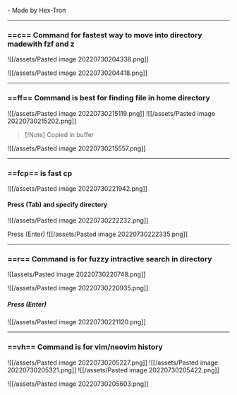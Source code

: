   \- Made by Hex-Tron

___


### ==c== Command for fastest way to move into directory madewith fzf and z
![[/assets/Pasted image 20220730204338.png]]

![[/assets/Pasted image 20220730204418.png]]


___

### ==ff== Command is best for finding file in home directory
![[/assets/Pasted image 20220730215119.png]]
![[/assets/Pasted image 20220730215202.png]]
> [!Note] Copied in buffer

![[/assets/Pasted image 20220730215557.png]]

___



### ==fcp== is fast cp 
![[/assets/Pasted image 20220730221942.png]]
#### Press (Tab) and specify directory
![[/assets/Pasted image 20220730222232.png]]

Press (Enter) 
![[/assets/Pasted image 20220730222335.png]]

___

### ==r== Command is for fuzzy intractive search in directory 

![[assets/Pasted image 20220730220748.png]]

![[/assets/Pasted image 20220730220935.png]]

##### Press (Enter)



![[/assets/Pasted image 20220730221120.png]]


___


### ==vh== Command is for vim/neovim history
![[/assets/Pasted image 20220730205227.png]]
![[/assets/Pasted image 20220730205321.png]]
![[/assets/Pasted image 20220730205422.png]]

![[/assets/Pasted image 20220730205603.png]]
